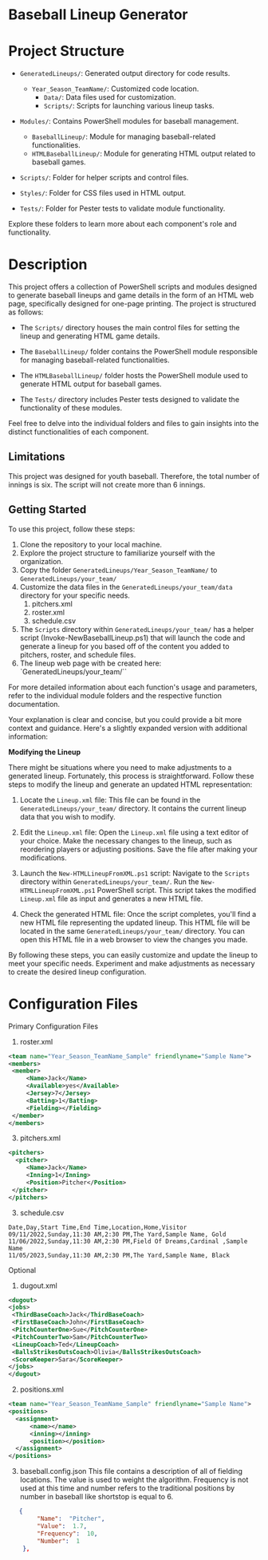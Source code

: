 # Baseball Lineup Generator

# Project Structure

- `GeneratedLineups/`: Generated output directory for code results.
  - `Year_Season_TeamName/`: Customized code location.
    - `Data/`: Data files used for customization.
    - `Scripts/`: Scripts for launching various lineup tasks.

- `Modules/`: Contains PowerShell modules for baseball management.
  - `BaseballLineup/`: Module for managing baseball-related functionalities.
  - `HTMLBaseballLineup/`: Module for generating HTML output related to baseball games.

- `Scripts/`: Folder for helper scripts and control files.
- `Styles/`: Folder for CSS files used in HTML output.
- `Tests/`: Folder for Pester tests to validate module functionality.

Explore these folders to learn more about each component's role and functionality.

# Description

This project offers a collection of PowerShell scripts and modules designed to generate baseball lineups and game details in the form of an HTML web page, specifically designed for one-page printing. The project is structured as follows:

- The `Scripts/` directory houses the main control files for setting the lineup and generating HTML game details.

- The `BaseballLineup/` folder contains the PowerShell module responsible for managing baseball-related functionalities.

- The `HTMLBaseballLineup/` folder hosts the PowerShell module used to generate HTML output for baseball games.

- The `Tests/` directory includes Pester tests designed to validate the functionality of these modules.

Feel free to delve into the individual folders and files to gain insights into the distinct functionalities of each component.

## Limitations
This project was designed for youth baseball. Therefore, the total number of innings is six. The script will not create more than 6 innings. 

## Getting Started

To use this project, follow these steps:

1. Clone the repository to your local machine.
2. Explore the project structure to familiarize yourself with the organization.
3. Copy the folder `GeneratedLineups/Year_Season_TeamName/` to `GeneratedLineups/your_team/`
3. Customize the data files in the `GeneratedLineups/your_team/data` directory for your specific needs.
    1. pitchers.xml
    2. roster.xml
    3. schedule.csv
4. The `Scripts` directory within `GeneratedLineups/your_team/` has a helper script (Invoke-NewBaseballLineup.ps1) that will launch the code and generate a lineup for you based off of the content you added to pitchers, roster, and schedule files. 
5. The lineup web page with be created here: `GeneratedLineups/your_team/``

For more detailed information about each function's usage and parameters, refer to the individual module folders and the respective function documentation.

Your explanation is clear and concise, but you could provide a bit more context and guidance. Here's a slightly expanded version with additional information:

**Modifying the Lineup**

There might be situations where you need to make adjustments to a generated lineup. Fortunately, this process is straightforward. Follow these steps to modify the lineup and generate an updated HTML representation:

1. Locate the `Lineup.xml` file: This file can be found in the `GeneratedLineups/your_team/` directory. It contains the current lineup data that you wish to modify.

2. Edit the `Lineup.xml` file: Open the `Lineup.xml` file using a text editor of your choice. Make the necessary changes to the lineup, such as reordering players or adjusting positions. Save the file after making your modifications.

3. Launch the `New-HTMLLineupFromXML.ps1` script: Navigate to the `Scripts` directory within `GeneratedLineups/your_team/`. Run the `New-HTMLLineupFromXML.ps1` PowerShell script. This script takes the modified `Lineup.xml` file as input and generates a new HTML file.

4. Check the generated HTML file: Once the script completes, you'll find a new HTML file representing the updated lineup. This HTML file will be located in the same `GeneratedLineups/your_team/` directory. You can open this HTML file in a web browser to view the changes you made.

By following these steps, you can easily customize and update the lineup to meet your specific needs. Experiment and make adjustments as necessary to create the desired lineup configuration.

# Configuration Files
Primary Configuration Files
1.  roster.xml
   ```xml
<team name="Year_Season_TeamName_Sample" friendlyname="Sample Name">
<members>
    <member>
        <Name>Jack</Name>
        <Available>yes</Available>
        <Jersey>7</Jersey>
        <Batting>1</Batting>
        <Fielding></Fielding>
    </member>
</members>
```
3.  pitchers.xml
   ```xml
<pitchers>
     <pitcher>
        <Name>Jack</Name>
        <Inning>1</Inning>
        <Position>Pitcher</Position>
    </pitcher>
</pitchers>
```
3.  schedule.csv
   ```csv
Date,Day,Start Time,End Time,Location,Home,Visitor
09/11/2022,Sunday,11:30 AM,2:30 PM,The Yard,Sample Name, Gold
11/06/2022,Sunday,11:30 AM,2:30 PM,Field Of Dreams,Cardinal ,Sample Name
11/05/2023,Sunday,11:30 AM,2:30 PM,The Yard,Sample Name, Black
```
Optional 
1.  dugout.xml
   ```xml
<dugout> 
<jobs>
    <ThirdBaseCoach>Jack</ThirdBaseCoach>
    <FirstBaseCoach>John</FirstBaseCoach>
    <PitchCounterOne>Sue</PitchCounterOne>
    <PitchCounterTwo>Sam</PitchCounterTwo>
    <LineupCoach>Ted</LineupCoach>
    <BallsStrikesOutsCoach>Olivia</BallsStrikesOutsCoach>
    <ScoreKeeper>Sara</ScoreKeeper>
</jobs>
</dugout>
```
2.  positions.xml
```xml
<team name="Year_Season_TeamName_Sample" friendlyname="Sample Name">
<positions>
  <assignment>
      <name></name>
      <inning></inning>
      <position></position>
  </assignment>  
</positions>
```
3.  baseball.config.json
This file contains a description of all of fielding locations. The value is used to weight the algorithm. Frequency is not used at this time and number refers to the traditional positions by number in baseball like shortstop is equal to 6.
```json
   {
        "Name":  "Pitcher",
        "Value":  1.7,
        "Frequency":  10,
        "Number":  1
    },
```
